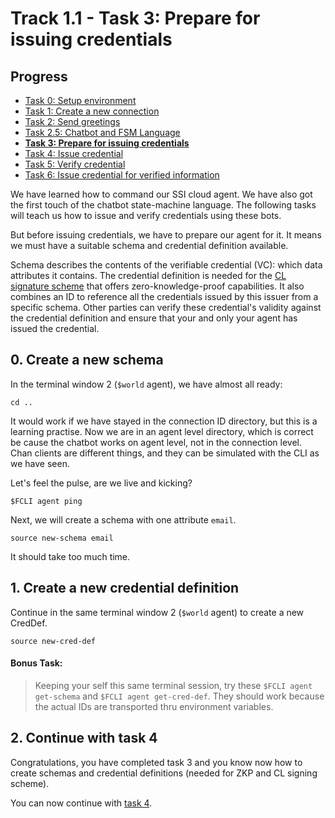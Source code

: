 # Track 1.1 - Task 3: Prepare for issuing credentials

## Progress

* [Task 0: Setup environment](../README.md)
* [Task 1: Create a new connection](../task1/README.md)
* [Task 2: Send greetings](../task2/README.md)
* [Task 2.5: Chatbot and FSM Language](../task2.5/README.md)
* [**Task 3: Prepare for issuing credentials**](../task3/README.md)
* [Task 4: Issue credential](../task4/README.md)
* [Task 5: Verify credential](../task5/README.md)
* [Task 6: Issue credential for verified information](../task6/README.md)

We have learned how to command our SSI cloud agent. We have also got the first
touch of the chatbot state-machine language. The following tasks will teach us
how to issue and verify credentials using these bots.

But before issuing credentials, we have to prepare our agent for it. It means we
must have a suitable schema and credential definition available.

Schema describes the contents of the verifiable credential (VC): which data
attributes it contains. The credential definition is needed for the [CL signature scheme](https://asecuritysite.com/encryption/cl)
that offers zero-knowledge-proof capabilities. It also combines an ID to
reference all the credentials issued by this issuer from a specific schema.
Other parties can verify these credential's validity against the credential
definition and ensure that your and only your agent has issued the credential.

## 0. Create a new schema

In the terminal window 2 (`$world` agent), we have almost all ready:
```shell
cd ..
```
It would work if we have stayed in the connection ID directory, but this is a
learning practise. Now we are in an agent level directory, which is correct be
cause the chatbot works on agent level, not in the connection level. Chan
clients are different things, and they can be simulated with the CLI as we have
seen.

Let's feel the pulse, are we live and kicking?
```shell
$FCLI agent ping
```
Next, we will create a schema with one attribute `email`.
```shell
source new-schema email
```
It should take too much time.

## 1. Create a new credential definition

Continue in the same terminal window 2 (`$world` agent) to create a new CredDef.
```shell
source new-cred-def
```

#### Bonus Task:
> Keeping your self this same terminal session, try these `$FCLI agent
> get-schema` and `$FCLI agent get-cred-def`. They should work because the
> actual IDs are transported thru environment variables.

## 2. Continue with task 4

Congratulations, you have completed task 3 and you know now how to create schemas
and credential definitions (needed for ZKP and CL signing scheme).

You can now continue with [task 4](../task4/README.md).
